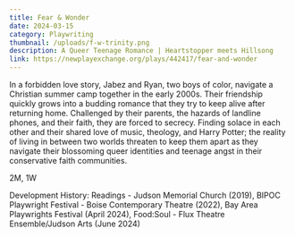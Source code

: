 ```yaml
---
title: Fear & Wonder
date: 2024-03-15
category: Playwriting
thumbnail: /uploads/f-w-trinity.png
description: A Queer Teenage Romance | Heartstopper meets Hillsong
link: https://newplayexchange.org/plays/442417/fear-and-wonder
---
```

In a forbidden love story, Jabez and Ryan, two boys of color, navigate a Christian summer camp together in the early 2000s. Their friendship quickly grows into a budding romance that they try to keep alive after returning home. Challenged by their parents, the hazards of landline phones, and their faith, they are forced to secrecy. Finding solace in each other and their shared love of music, theology, and Harry Potter; the reality of living in between two worlds threaten to keep them apart as they navigate their blossoming queer identities and teenage angst in their conservative faith communities.

2M, 1W

Development History: Readings - Judson Memorial Church (2019), BIPOC Playwright Festival - Boise Contemporary Theatre (2022), Bay Area Playwrights Festival (April 2024), Food:Soul - Flux Theatre Ensemble/Judson Arts (June 2024)